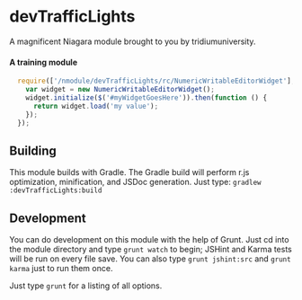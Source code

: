 # devTrafficLights

A magnificent Niagara module brought to you by tridiumuniversity.

#### A training module



```javascript
  require(['/nmodule/devTrafficLights/rc/NumericWritableEditorWidget'], function (NumericWritableEditorWidget) {
    var widget = new NumericWritableEditorWidget();
    widget.initialize($('#myWidgetGoesHere')).then(function () {
      return widget.load('my value');
    });
  });
```



## Building

This module builds with Gradle. The Gradle build will perform r.js optimization,
minification, and JSDoc generation. Just type: `gradlew :devTrafficLights:build`

## Development

You can do development on this module with the help of Grunt. Just cd into
the module directory and type `grunt watch` to begin; JSHint and Karma tests
will be run on every file save. You can also type `grunt jshint:src` and
`grunt karma` just to run them once.

Just type `grunt` for a listing of all options.